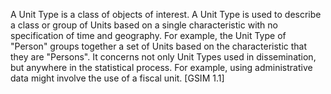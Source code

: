A Unit Type is a class of objects of interest. A Unit Type is used to describe a class or group of Units based on a single characteristic with no specification of time and geography. For example, the Unit Type of "Person" groups together a set of Units based on the characteristic that they are "Persons". It concerns not only Unit Types used in dissemination, but anywhere in the statistical process. For example, using administrative data might involve the use of a fiscal unit. [GSIM 1.1]